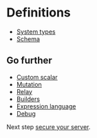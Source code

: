 Definitions
===========

* [System types](system-types/index.md)
* [Schema](schema.md)

Go further 
----------

* [Custom scalar](custom-scalar.md)
* [Mutation](mutation.md)
* [Relay](relay/index.md)
* [Builders](builders/index.md)
* [Expression language](expression-language.md)
* [Debug](debug/index.md)

Next step [secure your server](../security/index.md).
